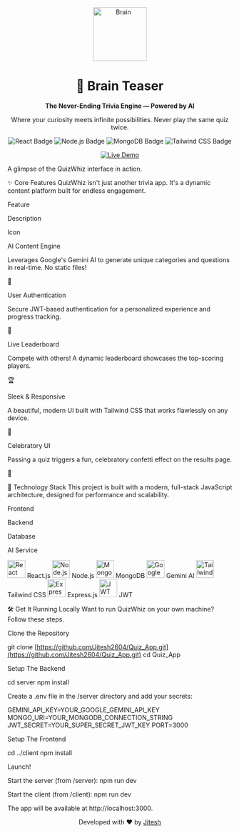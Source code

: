 <div align="center">
<img src="https://www.google.com/search?q=https://raw.githubusercontent.com/Tarikul-Islam-Anik/Animated-Fluent-Emojis/master/Emojis/Objects/Brain.png" alt="Brain" width="120" height="120" />
<h1>🧠 Brain Teaser</h1>
<p><strong>The Never-Ending Trivia Engine — Powered by AI</strong></p>
<p>Where your curiosity meets infinite possibilities. Never play the same quiz twice.</p>

<!-- Shields.io Badges -->

<p>
<img src="https://www.google.com/search?q=https://img.shields.io/badge/React-20232A%3Fstyle%3Dfor-the-badge%26logo%3Dreact%26logoColor%3D61DAFB" alt="React Badge"/>
<img src="https://www.google.com/search?q=https://img.shields.io/badge/Node.js-339933%3Fstyle%3Dfor-the-badge%26logo%3Dnodedotjs%26logoColor%3Dwhite" alt="Node.js Badge"/>
<img src="https://www.google.com/search?q=https://img.shields.io/badge/MongoDB-4EA94B%3Fstyle%3Dfor-the-badge%26logo%3Dmongodb%26logoColor%3Dwhite" alt="MongoDB Badge"/>
<img src="https://www.google.com/search?q=https://img.shields.io/badge/Tailwind_CSS-38B2AC%3Fstyle%3Dfor-the-badge%26logo%3Dtailwind-css%26logoColor%3Dwhite" alt="Tailwind CSS Badge"/>
</p>

<a href="#">
<img src="https://www.google.com/search?q=https://img.shields.io/badge/View_Live_Demo-00A6ED%3Fstyle%3Dfor-the-badge%26logo%3DVercel%26logoColor%3Dwhite" alt="Live Demo"/>
</a>
</div>

A glimpse of the QuizWhiz interface in action.

✨ Core Features
QuizWhiz isn't just another trivia app. It's a dynamic content platform built for endless engagement.

Feature

Description

Icon

AI Content Engine

Leverages Google's Gemini AI to generate unique categories and questions in real-time. No static files!

🤖

User Authentication

Secure JWT-based authentication for a personalized experience and progress tracking.

👤

Live Leaderboard

Compete with others! A dynamic leaderboard showcases the top-scoring players.

🏆

Sleek & Responsive

A beautiful, modern UI built with Tailwind CSS that works flawlessly on any device.

📱

Celebratory UI

Passing a quiz triggers a fun, celebratory confetti effect on the results page.

🎉

🚀 Technology Stack
This project is built with a modern, full-stack JavaScript architecture, designed for performance and scalability.

Frontend

Backend

Database

AI Service

<img src="https://www.google.com/search?q=https://skillicons.dev/icons%3Fi%3Dreact" alt="React" width="40" />
React.js

<img src="https://www.google.com/search?q=https://skillicons.dev/icons%3Fi%3Dnodejs" alt="Node.js" width="40" />
Node.js

<img src="https://www.google.com/search?q=https://skillicons.dev/icons%3Fi%3Dmongodb" alt="MongoDB" width="40" />
MongoDB

<img src="https://www.google.com/search?q=https://skillicons.dev/icons%3Fi%3Dgooglecloud" alt="Google Cloud" width="40" />
Gemini AI

<img src="https://www.google.com/search?q=https://skillicons.dev/icons%3Fi%3Dtailwind" alt="Tailwind CSS" width="40" />
Tailwind CSS

<img src="https://www.google.com/search?q=https://skillicons.dev/icons%3Fi%3Dexpress" alt="Express.js" width="40" />
Express.js

<img src="https://www.google.com/search?q=https://skillicons.dev/icons%3Fi%3Djwt" alt="JWT" width="40" />
JWT



🛠️ Get It Running Locally
Want to run QuizWhiz on your own machine? Follow these steps.

Clone the Repository

git clone [https://github.com/Jitesh2604/Quiz_App.git](https://github.com/Jitesh2604/Quiz_App.git)
cd Quiz_App

Setup The Backend

cd server
npm install

Create a .env file in the /server directory and add your secrets:

GEMINI_API_KEY=YOUR_GOOGLE_GEMINI_API_KEY
MONGO_URI=YOUR_MONGODB_CONNECTION_STRING
JWT_SECRET=YOUR_SUPER_SECRET_JWT_KEY
PORT=3000

Setup The Frontend

cd ../client
npm install

Launch!

Start the server (from /server): npm run dev

Start the client (from /client): npm run dev

The app will be available at http://localhost:3000.

<div align="center">
<p>Developed with ❤️ by <a href="https://www.google.com/search?q=https://github.com/Jitesh2604">Jitesh</a></p>
</div>